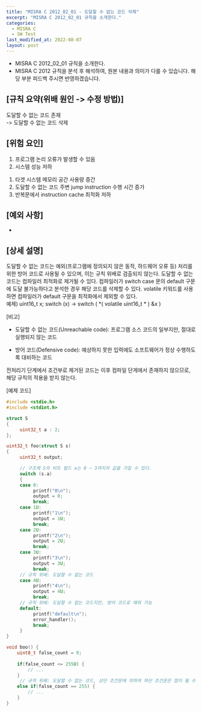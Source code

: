 ```yaml
---
title: "MISRA C 2012_02_01 - 도달할 수 없는 코드 삭제"
excerpt: "MISRA C 2012_02_01 규칙을 소개한다."
categories:
  - MISRA C
  - SW Test
last_modified_at: 2022-08-07
layout: post
---
```

- MISRA C 2012_02_01 규칙을 소개한다.
- MISRA C 2012 규칙을 분석 후 해석하여, 원본 내용과 의미가 다를 수 있습니다. 해당 부분 피드백 주시면 반영하겠습니다. 




## [규칙 요약(위배 원인 -> 수정 방법)]
도달할 수 없는 코드 존재  
-> 도달할 수 없는 코드 삭제



## [위험 요인]
1. 프로그램 논리 오류가 발생할 수 있음  
2. 시스템 성능 저하
  1) 타겟 시스템 메모리 공간 사용량 증간
  2) 도달할 수 없는 코드 주변 jump instruction 수행 시간 증가
  3) 반복문에서 instruction cache 최적화 저하



## [예외 사항]
-



## [상세 설명]
도달할 수 없는 코드는 예외(프로그램에 정의되지 않은 동작, 하드웨어 오류 등) 처리를 위한 방어 코드로 사용될 수 있으며, 이는 규칙 위배로 검출되지 않는다. 도달할 수 없는 코드는 컴파일러 최적화로 제거될 수 있다. 컴파일러가 switch case 문의 default 구문에 도달 불가능하다고 분석한 경우 해당 코드를 삭제할 수 있다. volatile 키워드를 사용하면 컴파일러가 default 구문을 최적화에서 제외할 수 있다.  
예제)
uint16_t x;
switch (x)
->
switch ( *( volatile uint16_t * ) &x )

[비고]
* 도달할 수 없는 코드(Unreachable code): 프로그램 소스 코드의 일부지만, 절대로 실행되지 않는 코드

* 방어 코드(Defensive code): 예상하지 못한 입력에도 소프트웨어가 정상 수행하도록 대비하는 코드

전처리기 단계에서 조건부로 제거된 코드는 이후 컴파일 단게에서 존재하지 않으므로, 해당 규칙의 적용을 받지 않는다.


[예제 코드]

```c
#include <stdio.h>
#include <stdint.h>

struct S
{
     uint32_t a : 2;
};

uint32_t foo(struct S s)
{
     uint32_t output;

     // 구조체 S의 비트 필드 a는 0 ~ 3까지의 값을 가질 수 있다.
     switch (s.a)
     {
     case 0:
          printf("0\n");
          output = 0;
          break;
     case 1U:
          printf("1\n");
          output = 1U;
          break;
     case 2U:
          printf("2\n");
          output = 2U;
          break;
     case 3U:
          printf("3\n");
          output = 3U;
          break;
     // 규칙 위배: 도달할 수 없는 코드
     case 4U:
          printf("4\n");
          output = 4U;
          break;
     // 규칙 위배: 도달할 수 없는 코드지만, 방어 코드로 예외 가능
     default:
          printf("default\n");
          error_handler();
          break;
     }
}

void boo() {
	uint8_t false_count = 0;
	
	if(false_count <= 255U) {
		// ...
	}
     // 규칙 위배: 도달할 수 없는 코드, 상단 조건문에 의하여 하단 조건문은 참이 될 수 없음
	else if(false_count == 255) { 
		// ...
	}
}
```